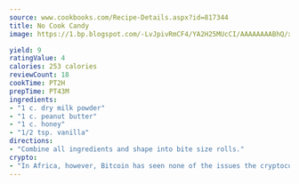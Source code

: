 ```yaml
---
source: www.cookbooks.com/Recipe-Details.aspx?id=817344
title: No Cook Candy
image: https://1.bp.blogspot.com/-LvJpivRmCF4/YA2H25MUcCI/AAAAAAAABhQ/xgndXuMf7Zopp5S4RExCblnSp5YGujfSQCLcBGAsYHQ/s320/8.png

yield: 9
ratingValue: 4
calories: 253 calories
reviewCount: 18
cookTime: PT2H
prepTime: PT43M
ingredients:
- "1 c. dry milk powder"
- "1 c. peanut butter"
- "1 c. honey"
- "1/2 tsp. vanilla"
directions:
- "Combine all ingredients and shape into bite size rolls."
crypto:
- "In Africa, however, Bitcoin has seen none of the issues the cryptocurrency experienced globally."
---
```

